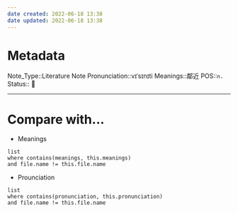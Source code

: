 ```yaml
---
date created: 2022-06-18 13:38
date updated: 2022-06-18 13:38
---
```

# Metadata

Note_Type::Literature Note
Pronunciation::vɪˈsɪnɪti
Meanings::鄰近
POS::`n.`
Status:: 👶

---

# Compare with...

- Meanings

```dataview
list
where contains(meanings, this.meanings)
and file.name != this.file.name
```

- Prounciation

```dataview
list
where contains(pronunciation, this.pronunciation)
and file.name != this.file.name
```
